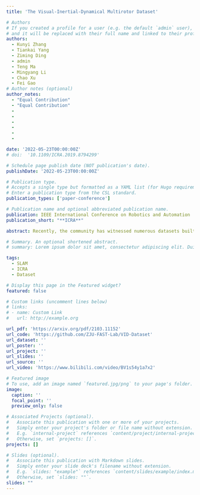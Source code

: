 ```yaml
---
title: 'The Visual-Inertial-Dynamical Multirotor Dataset'

# Authors
# If you created a profile for a user (e.g. the default `admin` user), write the username (folder name) here
# and it will be replaced with their full name and linked to their profile.
authors:
  - Kunyi Zhang
  - Tiankai Yang
  - Ziming Ding
  - admin
  - Teng Ma
  - Mingyang Li
  - Chao Xu
  - Fei Gao
# Author notes (optional)
author_notes:
  - "Equal Contribution"
  - "Equal Contribution"
  - 
  - 
  - 
  - 
  - 
  - 

date: '2022-05-23T00:00:00Z'
# doi:  '10.1109/ICRA.2019.8794299'

# Schedule page publish date (NOT publication's date).
publishDate: '2022-05-23T00:00:00Z'

# Publication type.
# Accepts a single type but formatted as a YAML list (for Hugo requirements).
# Enter a publication type from the CSL standard.
publication_types: ['paper-conference']

# Publication name and optional abbreviated publication name.
publication: IEEE International Conference on Robotics and Automation
publication_short: "**ICRA**"

abstract: Recently, the community has witnessed numerous datasets built for developing and testing state estimators. However, for some applications such as aerial transportation or search-and-rescue, the contact force or other disturbance must be perceived for robust planning and control, which is beyond the capacity of these datasets. This paper introduces a Visual-Inertial-Dynamical (VID) dataset, not only focusing on traditional six degrees of freedom (6-DOF) pose estimation but also providing dynamical characteristics of the flight platform for external force perception or dynamics-aided estimation. The VID dataset contains hardware synchronized imagery and inertial measurements, with accurate ground truth trajectories for evaluating common visual-inertial estimators. Moreover, the proposed dataset highlights rotor speed and motor current measurements, control inputs, and ground truth 6-axis force data to evaluate external force estimation. To the best of our knowledge, the proposed VID dataset is the first public dataset containing visual-inertial and complete dynamical information in the real world for pose and external force evaluation. The dataset and related files are open-sourced.

# Summary. An optional shortened abstract.
# summary: Lorem ipsum dolor sit amet, consectetur adipiscing elit. Duis posuere tellus ac convallis placerat. Proin tincidunt magna sed ex sollicitudin condimentum.

tags:
  - SLAM
  - ICRA
  - Dataset

# Display this page in the Featured widget?
featured: false

# Custom links (uncomment lines below)
# links:
# - name: Custom Link
#   url: http://example.org

url_pdf: 'https://arxiv.org/pdf/2103.11152'
url_code: 'https://github.com/ZJU-FAST-Lab/VID-Dataset'
url_dataset: ''
url_poster: ''
url_project: ''
url_slides: ''
url_source: ''
url_video: 'https://www.bilibili.com/video/BV1s54y1a7x2'

# Featured image
# To use, add an image named `featured.jpg/png` to your page's folder.
image:
  caption: ''
  focal_point: ''
  preview_only: false

# Associated Projects (optional).
#   Associate this publication with one or more of your projects.
#   Simply enter your project's folder or file name without extension.
#   E.g. `internal-project` references `content/project/internal-project/index.md`.
#   Otherwise, set `projects: []`.
projects: []

# Slides (optional).
#   Associate this publication with Markdown slides.
#   Simply enter your slide deck's filename without extension.
#   E.g. `slides: "example"` references `content/slides/example/index.md`.
#   Otherwise, set `slides: ""`.
slides: ""
---
```

